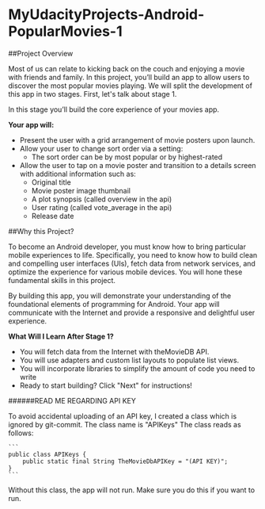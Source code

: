 # MyUdacityProjects-Android-PopularMovies-1

##Project Overview

Most of us can relate to kicking back on the couch and enjoying a movie with friends and family. In this project, you’ll build an app to allow users to discover the most popular movies playing. We will split the development of this app in two stages. First, let's talk about stage 1.

In this stage you’ll build the core experience of your movies app.

**Your app will:**

* Present the user with a grid arrangement of movie posters upon launch.
* Allow your user to change sort order via a setting:
    * The sort order can be by most popular or by highest-rated
* Allow the user to tap on a movie poster and transition to a details screen with additional information such as:
    * Original title
    * Movie poster image thumbnail
    * A plot synopsis (called overview in the api)
    * User rating (called vote_average in the api)
    * Release date

##Why this Project?

To become an Android developer, you must know how to bring particular mobile experiences to life. Specifically, you need to know how to build clean and compelling user interfaces (UIs), fetch data from network services, and optimize the experience for various mobile devices. You will hone these fundamental skills in this project.

By building this app, you will demonstrate your understanding of the foundational elements of programming for Android. Your app will communicate with the Internet and provide a responsive and delightful user experience.

**What Will I Learn After Stage 1?**

* You will fetch data from the Internet with theMovieDB API.
* You will use adapters and custom list layouts to populate list views.
* You will incorporate libraries to simplify the amount of code you need to write
* Ready to start building? Click "Next" for instructions!

######READ ME REGARDING API KEY

To avoid accidental uploading of an API key, I created a class which is ignored by git-commit.
The class name is "APIKeys"
The class reads as follows:

    ```
    public class APIKeys {
        public static final String TheMovieDbAPIKey = "(API KEY)";
    }
    ```

Without this class, the app will not run.  Make sure you do this if you want to run.
